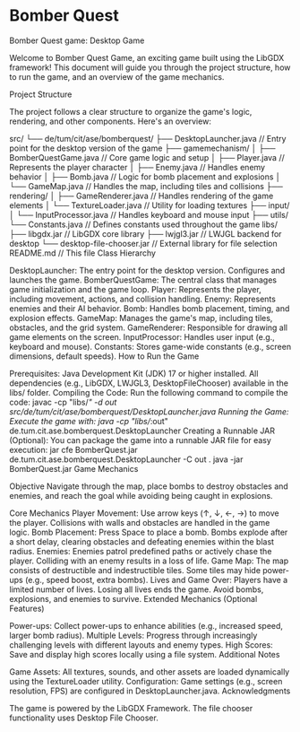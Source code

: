 # Bomber Quest

Bomber Quest game: Desktop Game

Welcome to Bomber Quest Game, an exciting game built using the LibGDX framework! This document will guide you through the project structure,
how to run the game, and an overview of the game mechanics.

Project Structure

The project follows a clear structure to organize the game's logic, rendering, and other components. Here's an overview:

src/
└── de/tum/cit/ase/bomberquest/
├── DesktopLauncher.java               // Entry point for the desktop version of the game
├── gamemechanism/
│   ├── BomberQuestGame.java           // Core game logic and setup
│   ├── Player.java                    // Represents the player character
│   ├── Enemy.java                     // Handles enemy behavior
│   ├── Bomb.java                      // Logic for bomb placement and explosions
│   └── GameMap.java                   // Handles the map, including tiles and collisions
├── rendering/
│   ├── GameRenderer.java              // Handles rendering of the game elements
│   └── TextureLoader.java             // Utility for loading textures
├── input/
│   └── InputProcessor.java            // Handles keyboard and mouse input
├── utils/
└── Constants.java                 // Defines constants used throughout the game
libs/
├── libgdx.jar                         // LibGDX core library
├── lwjgl3.jar                         // LWJGL backend for desktop
└── desktop-file-chooser.jar           // External library for file selection
README.md                                  // This file
Class Hierarchy

DesktopLauncher: The entry point for the desktop version. Configures and launches the game.
BomberQuestGame: The central class that manages game initialization and the game loop.
Player: Represents the player, including movement, actions, and collision handling.
Enemy: Represents enemies and their AI behavior.
Bomb: Handles bomb placement, timing, and explosion effects.
GameMap: Manages the game's map, including tiles, obstacles, and the grid system.
GameRenderer: Responsible for drawing all game elements on the screen.
InputProcessor: Handles user input (e.g., keyboard and mouse).
Constants: Stores game-wide constants (e.g., screen dimensions, default speeds).
How to Run the Game

Prerequisites:
Java Development Kit (JDK) 17 or higher installed.
All dependencies (e.g., LibGDX, LWJGL3, DesktopFileChooser) available in the libs/ folder.
Compiling the Code: Run the following command to compile the code:
javac -cp "libs/*" -d out src/de/tum/cit/ase/bomberquest/DesktopLauncher.java
Running the Game: Execute the game with:
java -cp "libs/*:out" de.tum.cit.ase.bomberquest.DesktopLauncher
Creating a Runnable JAR (Optional): You can package the game into a runnable JAR file for easy execution:
jar cfe BomberQuest.jar de.tum.cit.ase.bomberquest.DesktopLauncher -C out .
java -jar BomberQuest.jar
Game Mechanics

Objective
Navigate through the map, place bombs to destroy obstacles and enemies, and reach the goal while avoiding being caught in explosions.

Core Mechanics
Player Movement:
Use arrow keys (↑, ↓, ←, →) to move the player.
Collisions with walls and obstacles are handled in the game logic.
Bomb Placement:
Press Space to place a bomb.
Bombs explode after a short delay, clearing obstacles and defeating enemies within the blast radius.
Enemies:
Enemies patrol predefined paths or actively chase the player.
Colliding with an enemy results in a loss of life.
Game Map:
The map consists of destructible and indestructible tiles.
Some tiles may hide power-ups (e.g., speed boost, extra bombs).
Lives and Game Over:
Players have a limited number of lives. Losing all lives ends the game.
Avoid bombs, explosions, and enemies to survive.
Extended Mechanics (Optional Features)

Power-ups:
Collect power-ups to enhance abilities (e.g., increased speed, larger bomb radius).
Multiple Levels:
Progress through increasingly challenging levels with different layouts and enemy types.
High Scores:
Save and display high scores locally using a file system.
Additional Notes

Game Assets: All textures, sounds, and other assets are loaded dynamically using the TextureLoader utility.
Configuration: Game settings (e.g., screen resolution, FPS) are configured in DesktopLauncher.java.
Acknowledgments

The game is powered by the LibGDX Framework.
The file chooser functionality uses Desktop File Chooser.
